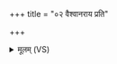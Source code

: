+++
title = "०२ वैश्वानराय प्रति"

+++
<details><summary>मूलम् (VS)</summary>

वै॑श्वान॒राय॒ प्रति॑ वेदयामि॒ यद्यृ॒णं सं॑ग॒रो दे॒वता॑सु।  
स ए॒तान्पाशा॑न्वि॒चृतं॑ वेद॒ सर्वा॒नथ॑ प॒क्वेन॑ स॒ह सं भ॑वेम ॥
</details>